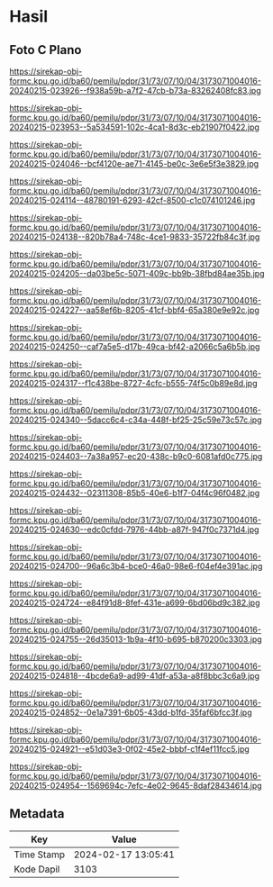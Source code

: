 # Hasil

## Foto C Plano

https://sirekap-obj-formc.kpu.go.id/ba60/pemilu/pdpr/31/73/07/10/04/3173071004016-20240215-023926--f938a59b-a7f2-47cb-b73a-83262408fc83.jpg

https://sirekap-obj-formc.kpu.go.id/ba60/pemilu/pdpr/31/73/07/10/04/3173071004016-20240215-023953--5a534591-102c-4ca1-8d3c-eb21907f0422.jpg

https://sirekap-obj-formc.kpu.go.id/ba60/pemilu/pdpr/31/73/07/10/04/3173071004016-20240215-024046--bcf4120e-ae71-4145-be0c-3e6e5f3e3829.jpg

https://sirekap-obj-formc.kpu.go.id/ba60/pemilu/pdpr/31/73/07/10/04/3173071004016-20240215-024114--48780191-6293-42cf-8500-c1c074101246.jpg

https://sirekap-obj-formc.kpu.go.id/ba60/pemilu/pdpr/31/73/07/10/04/3173071004016-20240215-024138--820b78a4-748c-4ce1-9833-35722fb84c3f.jpg

https://sirekap-obj-formc.kpu.go.id/ba60/pemilu/pdpr/31/73/07/10/04/3173071004016-20240215-024205--da03be5c-5071-409c-bb9b-38fbd84ae35b.jpg

https://sirekap-obj-formc.kpu.go.id/ba60/pemilu/pdpr/31/73/07/10/04/3173071004016-20240215-024227--aa58ef6b-8205-41cf-bbf4-65a380e9e92c.jpg

https://sirekap-obj-formc.kpu.go.id/ba60/pemilu/pdpr/31/73/07/10/04/3173071004016-20240215-024250--caf7a5e5-d17b-49ca-bf42-a2066c5a6b5b.jpg

https://sirekap-obj-formc.kpu.go.id/ba60/pemilu/pdpr/31/73/07/10/04/3173071004016-20240215-024317--f1c438be-8727-4cfc-b555-74f5c0b89e8d.jpg

https://sirekap-obj-formc.kpu.go.id/ba60/pemilu/pdpr/31/73/07/10/04/3173071004016-20240215-024340--5dacc6c4-c34a-448f-bf25-25c59e73c57c.jpg

https://sirekap-obj-formc.kpu.go.id/ba60/pemilu/pdpr/31/73/07/10/04/3173071004016-20240215-024403--7a38a957-ec20-438c-b9c0-6081afd0c775.jpg

https://sirekap-obj-formc.kpu.go.id/ba60/pemilu/pdpr/31/73/07/10/04/3173071004016-20240215-024432--02311308-85b5-40e6-b1f7-04f4c96f0482.jpg

https://sirekap-obj-formc.kpu.go.id/ba60/pemilu/pdpr/31/73/07/10/04/3173071004016-20240215-024630--edc0cfdd-7976-44bb-a87f-947f0c7371d4.jpg

https://sirekap-obj-formc.kpu.go.id/ba60/pemilu/pdpr/31/73/07/10/04/3173071004016-20240215-024700--96a6c3b4-bce0-46a0-98e6-f04ef4e391ac.jpg

https://sirekap-obj-formc.kpu.go.id/ba60/pemilu/pdpr/31/73/07/10/04/3173071004016-20240215-024724--e84f91d8-8fef-431e-a699-6bd06bd9c382.jpg

https://sirekap-obj-formc.kpu.go.id/ba60/pemilu/pdpr/31/73/07/10/04/3173071004016-20240215-024755--26d35013-1b9a-4f10-b695-b870200c3303.jpg

https://sirekap-obj-formc.kpu.go.id/ba60/pemilu/pdpr/31/73/07/10/04/3173071004016-20240215-024818--4bcde6a9-ad99-41df-a53a-a8f8bbc3c6a9.jpg

https://sirekap-obj-formc.kpu.go.id/ba60/pemilu/pdpr/31/73/07/10/04/3173071004016-20240215-024852--0e1a7391-6b05-43dd-b1fd-35faf6bfcc3f.jpg

https://sirekap-obj-formc.kpu.go.id/ba60/pemilu/pdpr/31/73/07/10/04/3173071004016-20240215-024921--e51d03e3-0f02-45e2-bbbf-c1f4ef11fcc5.jpg

https://sirekap-obj-formc.kpu.go.id/ba60/pemilu/pdpr/31/73/07/10/04/3173071004016-20240215-024954--1569694c-7efc-4e02-9645-8daf28434614.jpg


## Metadata

| Key        | Value               |
| ---------- | ------------------- |
| Time Stamp | 2024-02-17 13:05:41 |
| Kode Dapil | 3103                |



